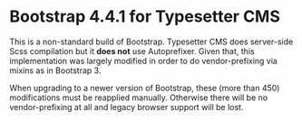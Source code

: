 # Bootstrap 4.4.1 for Typesetter CMS #

This is a non-standard build of Bootstrap.
Typesetter CMS does server-side Scss compilation but it **does not** use Autoprefixer.
Given that, this implementation was largely modified in order to do vendor-prefixing via mixins as in Bootstrap 3.

When upgrading to a newer version of Bootstrap, these (more than 450) modifications must be reapplied manually. 
Otherwise there will be no vendor-prefixing at all and legacy browser support will be lost.
